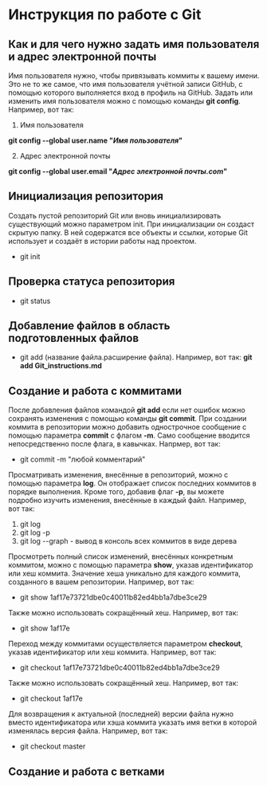 # Инструкция по работе с Git

## Как и для чего нужно задать имя пользователя и адрес электронной почты

Имя пользователя нужно, чтобы привязывать коммиты к вашему имени. Это не то же самое, что имя пользователя учётной записи GitHub, с помощью которого выполняется вход в профиль на GitHub. Задать или изменить имя пользователя можно с помощью команды **git config**. Например, вот так:

1. Имя пользователя

**git config --global user.name "_Имя пользователя_"**

2. Адрес электронной почты

**git config --global user.email "_Адрес электронной почты.com_"**

## Инициализация репозитория

Создать пустой репозиторий Git или вновь инициализировать существующий можно параметром init. При инициализации он создаст скрытую папку. В ней содержатся все объекты и ссылки, которые Git использует и создаёт в истории работы над проектом.

* git init

## Проверка статуса репозитория

* git status

## Добавление файлов в область подготовленных файлов

* git add (название файла.расширение файла). Например, вот так: **git add Git_instructions.md**

## Создание и работа с коммитами

После добавления файлов командой **git add** если нет ошибок можно сохранять изменения с помощью команды **git commit**. При создании коммита в репозитории можно добавить однострочное сообщение с помощью параметра **commit** с флагом **-m**. Само сообщение вводится непосредственно после флага, в кавычках. Напрмер, вот так:

* git commit -m "любой комментарий" 

Просматривать изменения, внесённые в репозиторий, можно с помощью параметра **log**. Он отображает список последних коммитов в порядке выполнения. Кроме того, добавив флаг **-p**, вы можете подробно изучить изменения, внесённые в каждый файл. Например, вот так:

1. git log 
2. git log -p
3. git log --graph - вывод в консоль всех коммитов в виде дерева

Просмотреть полный список изменений, внесённых конкретным коммитом, можно с помощью параметра **show**, указав идентификатор или хеш коммита. Значение хеша уникально для каждого коммита, созданного в вашем репозитории. Например, вот так:

* git show 1af17e73721dbe0c40011b82ed4bb1a7dbe3ce29

Также можно использовать сокращённый хеш. Например, вот так:

* git show 1af17e

Переход между коммитами осуществляется параметром **checkout**, указав идентификатор или хеш коммита. Например, вот так:

* git checkout 1af17e73721dbe0c40011b82ed4bb1a7dbe3ce29

Также можно использовать сокращённый хеш. Например, вот так:

* git checkout 1af17e

Для возвращения к актуальной (последней) версии файла нужно вместо идентификатора или хэша коммита указать имя ветки в которой изменялась версия файла. Например, вот так:

* git checkout master

## Создание и работа с ветками

